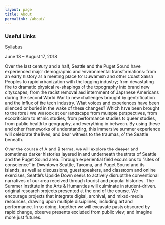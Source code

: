 ```yaml
---
layout: page
title: About
permalink: /about/
---
```


### Useful Links
[Syllabus][9b58865e]

  [9b58865e]: assets/files/syllabus.markdown "SIAH2018 Syllabus"

June 18 – August 17, 2018

Over the last century and a half, Seattle and the Puget Sound have experienced major demographic and environmental transformations: from an early history as a meeting place for Duwamish and other Coast Salish Peoples to rapid urbanization with the logging industry; from devastating fire to dramatic physical re-shapings of the topography into brand new cityscapes; from the racist removal and internment of Japanese Americans during the second World War to new challenges brought by gentrification and the influx of the tech industry. What voices and experiences have been silenced or buried in the wake of these changes? Which have been brought to the fore? We will look at our landscape from multiple perspectives, from ecocriticism to ethnic studies, from performance studies to queer studies, from public health to geography, and everything in between. By using these and other frameworks of understanding, this immersive summer experience will celebrate the lives, and bear witness to the traumas, of the Seattle beneath.

Over the course of A and B terms, we will explore the deeper and sometimes darker histories layered in and underneath the strata of Seattle and the Puget Sound area. Through experiential field excursions to “sites of conscience” in Downtown Seattle, Tacoma, and Puget Sound and its islands, as well as discussions, guest speakers, and classroom and online exercises, Seattle’s Upside Down seeks to actively disrupt the conventional narratives of our area received through tourist and popular histories. The Summer Institute in the Arts & Humanities will culminate in student-driven, original research projects presented at the end of the course. We encourage projects that integrate digital, archival, and mixed-media resources, drawing upon multiple disciplines, including art and performance. In so doing, together we will excavate pasts obscured by rapid change, observe presents excluded from public view, and imagine more just futures.
